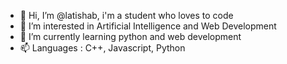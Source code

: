 - 👋 Hi, I’m @latishab, i'm a student who loves to code 
- 👀 I’m interested in Artificial Intelligence and Web Development
- 🌱 I’m currently learning python and web development
- 📫 Languages : C++, Javascript, Python
